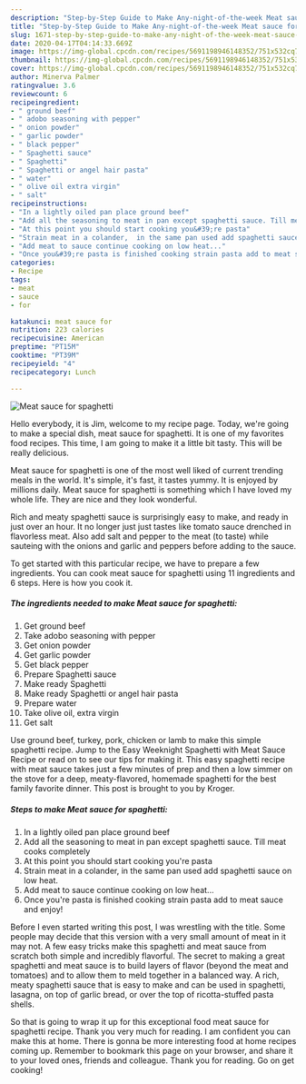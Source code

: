 ```yaml
---
description: "Step-by-Step Guide to Make Any-night-of-the-week Meat sauce for spaghetti"
title: "Step-by-Step Guide to Make Any-night-of-the-week Meat sauce for spaghetti"
slug: 1671-step-by-step-guide-to-make-any-night-of-the-week-meat-sauce-for-spaghetti
date: 2020-04-17T04:14:33.669Z
image: https://img-global.cpcdn.com/recipes/5691198946148352/751x532cq70/meat-sauce-for-spaghetti-recipe-main-photo.jpg
thumbnail: https://img-global.cpcdn.com/recipes/5691198946148352/751x532cq70/meat-sauce-for-spaghetti-recipe-main-photo.jpg
cover: https://img-global.cpcdn.com/recipes/5691198946148352/751x532cq70/meat-sauce-for-spaghetti-recipe-main-photo.jpg
author: Minerva Palmer
ratingvalue: 3.6
reviewcount: 6
recipeingredient:
- " ground beef"
- " adobo seasoning with pepper"
- " onion powder"
- " garlic powder"
- " black pepper"
- " Spaghetti sauce"
- " Spaghetti"
- " Spaghetti or angel hair pasta"
- " water"
- " olive oil extra virgin"
- " salt"
recipeinstructions:
- "In a lightly oiled pan place ground beef"
- "Add all the seasoning to meat in pan except spaghetti sauce. Till meat cooks completely"
- "At this point you should start cooking you&#39;re pasta"
- "Strain meat in a colander,  in the same pan used add spaghetti sauce on low heat."
- "Add meat to sauce continue cooking on low heat..."
- "Once you&#39;re pasta is finished cooking strain pasta add to meat sauce and enjoy!"
categories:
- Recipe
tags:
- meat
- sauce
- for

katakunci: meat sauce for 
nutrition: 223 calories
recipecuisine: American
preptime: "PT15M"
cooktime: "PT39M"
recipeyield: "4"
recipecategory: Lunch

---
```



![Meat sauce for spaghetti](https://img-global.cpcdn.com/recipes/5691198946148352/751x532cq70/meat-sauce-for-spaghetti-recipe-main-photo.jpg)

Hello everybody, it is Jim, welcome to my recipe page. Today, we're going to make a special dish, meat sauce for spaghetti. It is one of my favorites food recipes. This time, I am going to make it a little bit tasty. This will be really delicious.

Meat sauce for spaghetti is one of the most well liked of current trending meals in the world. It's simple, it's fast, it tastes yummy. It is enjoyed by millions daily. Meat sauce for spaghetti is something which I have loved my whole life. They are nice and they look wonderful.

Rich and meaty spaghetti sauce is surprisingly easy to make, and ready in just over an hour. It no longer just just tastes like tomato sauce drenched in flavorless meat. Also add salt and pepper to the meat (to taste) while sauteing with the onions and garlic and peppers before adding to the sauce.


To get started with this particular recipe, we have to prepare a few ingredients. You can cook meat sauce for spaghetti using 11 ingredients and 6 steps. Here is how you cook it.

<!--inarticleads1-->

##### The ingredients needed to make Meat sauce for spaghetti:

1. Get  ground beef
1. Take  adobo seasoning with pepper
1. Get  onion powder
1. Get  garlic powder
1. Get  black pepper
1. Prepare  Spaghetti sauce
1. Make ready  Spaghetti
1. Make ready  Spaghetti or angel hair pasta
1. Prepare  water
1. Take  olive oil, extra virgin
1. Get  salt


Use ground beef, turkey, pork, chicken or lamb to make this simple spaghetti recipe. Jump to the Easy Weeknight Spaghetti with Meat Sauce Recipe or read on to see our tips for making it. This easy spaghetti recipe with meat sauce takes just a few minutes of prep and then a low simmer on the stove for a deep, meaty-flavored, homemade spaghetti for the best family favorite dinner. This post is brought to you by Kroger. 

<!--inarticleads2-->

##### Steps to make Meat sauce for spaghetti:

1. In a lightly oiled pan place ground beef
1. Add all the seasoning to meat in pan except spaghetti sauce. Till meat cooks completely
1. At this point you should start cooking you&#39;re pasta
1. Strain meat in a colander,  in the same pan used add spaghetti sauce on low heat.
1. Add meat to sauce continue cooking on low heat...
1. Once you&#39;re pasta is finished cooking strain pasta add to meat sauce and enjoy!


Before I even started writing this post, I was wrestling with the title. Some people may decide that this version with a very small amount of meat in it may not. A few easy tricks make this spaghetti and meat sauce from scratch both simple and incredibly flavorful. The secret to making a great spaghetti and meat sauce is to build layers of flavor (beyond the meat and tomatoes) and to allow them to meld together in a balanced way. A rich, meaty spaghetti sauce that is easy to make and can be used in spaghetti, lasagna, on top of garlic bread, or over the top of ricotta-stuffed pasta shells. 

So that is going to wrap it up for this exceptional food meat sauce for spaghetti recipe. Thank you very much for reading. I am confident you can make this at home. There is gonna be more interesting food at home recipes coming up. Remember to bookmark this page on your browser, and share it to your loved ones, friends and colleague. Thank you for reading. Go on get cooking!
